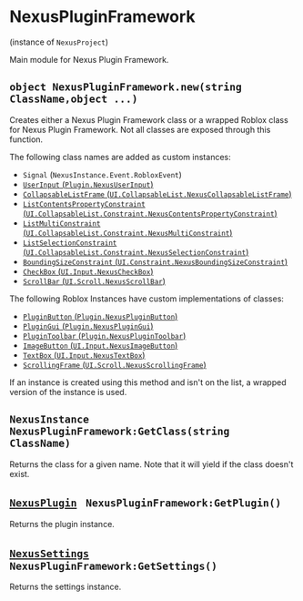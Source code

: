 # NexusPluginFramework
(instance of `NexusProject`)

Main module for Nexus Plugin Framework.

## `object NexusPluginFramework.new(string ClassName,object ...)`
Creates either a Nexus Plugin Framework class or a wrapped Roblox
class for Nexus Plugin Framework. Not all classes are exposed 
through this function.

The following class names are added as custom instances:

* `Signal` (`NexusInstance.Event.RobloxEvent`)
* [`UserInput` (`Plugin.NexusUserInput`)](Plugin/NexusUserInput.md)
* [`CollapsableListFrame` (`UI.CollapsableList.NexusCollapsableListFrame`)](UI/CollapsableList/NexusCollapsableListFrame.md)
* [`ListContentsPropertyConstraint` (`UI.CollapsableList.Constraint.NexusContentsPropertyConstraint`)](UI/CollapsableList/Constraint/NexusContentsPropertyConstraint.md)
* [`ListMultiConstraint` (`UI.CollapsableList.Constraint.NexusMultiConstraint`)](UI/CollapsableList/Constraint/NexusMultiConstraint.md)
* [`ListSelectionConstraint` (`UI.CollapsableList.Constraint.NexusSelectionConstraint`)](UI/CollapsableList/Constraint/NexusSelectionConstraint.md)
* [`BoundingSizeConstraint` (`UI.Constraint.NexusBoundingSizeConstraint`)](UI/Constraint/NexusBoundingSizeConstraint.md)
* [`CheckBox` (`UI.Input.NexusCheckBox`)](UI/Input/NexusCheckBox.md)
* [`ScrollBar` (`UI.Scroll.NexusScrollBar`)](UI/Scroll/NexusScrollBar.md)

The following Roblox Instances have custom implementations of classes:

* [`PluginButton` (`Plugin.NexusPluginButton`)](Plugin/NexusPluginButton.md)
* [`PluginGui` (`Plugin.NexusPluginGui`)](Plugin/NexusPluginGui.md)
* [`PluginToolbar` (`Plugin.NexusPluginToolbar`)](Plugin/NexusPluginToolbar.md)
* [`ImageButton` (`UI.Input.NexusImageButton`)](UI/Input/NexusImageButton.md)
* [`TextBox` (`UI.Input.NexusTextBox`)](UI/Input/NexusTextBox.md)
* [`ScrollingFrame` (`UI.Scroll.NexusScrollingFrame`)](UI/Scroll/NexusScrollingFrame.md)

If an instance is created using this method and isn't on the list,
a wrapped version of the instance is used.

## `NexusInstance NexusPluginFramework:GetClass(string ClassName)`
Returns the class for a given name. Note that it
will yield if the class doesn't exist.

## [`NexusPlugin`](Plugin/NexusPlugin.md) ` NexusPluginFramework:GetPlugin()`
Returns the plugin instance.

## [`NexusSettings`](Plugin/NexusSettings.md) ` NexusPluginFramework:GetSettings()`
Returns the settings instance.